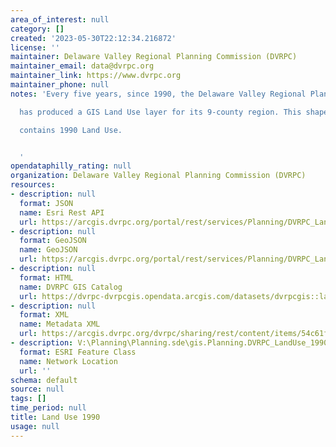```yaml
---
area_of_interest: null
category: []
created: '2023-05-30T22:12:34.216872'
license: ''
maintainer: Delaware Valley Regional Planning Commission (DVRPC)
maintainer_email: data@dvrpc.org
maintainer_link: https://www.dvrpc.org
maintainer_phone: null
notes: 'Every five years, since 1990, the Delaware Valley Regional Planning Commission

  has produced a GIS Land Use layer for its 9-county region. This shapefile

  contains 1990 Land Use.


  '
opendataphilly_rating: null
organization: Delaware Valley Regional Planning Commission (DVRPC)
resources:
- description: null
  format: JSON
  name: Esri Rest API
  url: https://arcgis.dvrpc.org/portal/rest/services/Planning/DVRPC_LandUse_1990/FeatureServer/0
- description: null
  format: GeoJSON
  name: GeoJSON
  url: https://arcgis.dvrpc.org/portal/rest/services/Planning/DVRPC_LandUse_1990/FeatureServer/0/query?where=1=1&outsr=4326&outfields=*&f=geojson
- description: null
  format: HTML
  name: DVRPC GIS Catalog
  url: https://dvrpc-dvrpcgis.opendata.arcgis.com/datasets/dvrpcgis::land-use-1990
- description: null
  format: XML
  name: Metadata XML
  url: https://arcgis.dvrpc.org/dvrpc/sharing/rest/content/items/54c61f24c3724e85a88a83819a423213/info/metadata/metadata.xml?format=default
- description: V:\Planning\Planning.sde\gis.Planning.DVRPC_LandUse_1990
  format: ESRI Feature Class
  name: Network Location
  url: ''
schema: default
source: null
tags: []
time_period: null
title: Land Use 1990
usage: null
---
```

